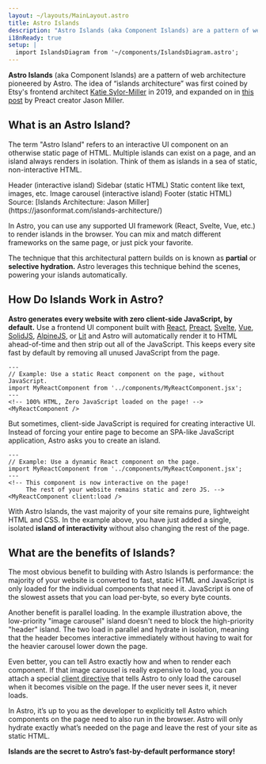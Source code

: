 ```yaml
---
layout: ~/layouts/MainLayout.astro
title: Astro Islands
description: "Astro Islands (aka Component Islands) are a pattern of web architecture pioneered by Astro. “Islands architecture” was first coined by Etsy's frontend architect Katie Sylor-Miller in 2019, and expanded on by Preact creator Jason Miller."
i18nReady: true
setup: |
  import IslandsDiagram from '~/components/IslandsDiagram.astro';
---
```


**Astro Islands** (aka Component Islands) are a pattern of web architecture pioneered by Astro. The idea of “islands architecture” was first coined by Etsy's frontend architect [Katie Sylor-Miller](https://twitter.com/ksylor) in 2019, and expanded on in [this post](https://jasonformat.com/islands-architecture/) by Preact creator Jason Miller.

## What is an Astro Island?

The term "Astro Island" refers to an interactive UI component on an otherwise static page of HTML. Multiple islands can exist on a page, and an island always renders in isolation. Think of them as islands in a sea of static, non-interactive HTML.

<IslandsDiagram>
    <Fragment slot="headerApp">Header (interactive island)</Fragment>
    <Fragment slot="sidebarApp">Sidebar (static HTML)</Fragment>
    <Fragment slot="main">
        Static content like text, images, etc.
    </Fragment>
    <Fragment slot="carouselApp">Image carousel (interactive island)</Fragment>
    <Fragment slot="footer">Footer (static HTML)</Fragment>
    <Fragment slot="source">Source: [Islands Architecture: Jason Miller](https://jasonformat.com/islands-architecture/)</Fragment>
</IslandsDiagram>

In Astro, you can use any supported UI framework (React, Svelte, Vue, etc.) to render islands in the browser. You can mix and match different frameworks on the same page, or just pick your favorite.

The technique that this architectural pattern builds on is known as **partial** or **selective hydration.** Astro leverages this technique behind the scenes, powering your islands automatically. 

## How Do Islands Work in Astro?

**Astro generates every website with zero client-side JavaScript, by default.** Use a frontend UI component built with [React](https://reactjs.org/), [Preact](https://preactjs.com/), [Svelte](https://svelte.dev/), [Vue](https://vuejs.org/), [SolidJS](https://www.solidjs.com/), [AlpineJS](https://alpinejs.dev/), or [Lit](https://lit.dev/) and Astro will automatically render it to HTML ahead-of-time and then strip out all of the JavaScript. This keeps every site fast by default by removing all unused JavaScript from the page.

```astro title="src/pages/index.astro"
---
// Example: Use a static React component on the page, without JavaScript.
import MyReactComponent from '../components/MyReactComponent.jsx';
---
<!-- 100% HTML, Zero JavaScript loaded on the page! -->
<MyReactComponent />
```

But sometimes, client-side JavaScript is required for creating interactive UI. Instead of forcing your entire page to become an SPA-like JavaScript application, Astro asks you to create an island.

```astro title="src/pages/index.astro"
---
// Example: Use a dynamic React component on the page.
import MyReactComponent from '../components/MyReactComponent.jsx';
---
<!-- This component is now interactive on the page! 
     The rest of your website remains static and zero JS. -->
<MyReactComponent client:load />
```

With Astro Islands, the vast majority of your site remains pure, lightweight HTML and CSS. In the example above, you have just added a single, isolated **island of interactivity** without also changing the rest of the page.

## What are the benefits of Islands?

The most obvious benefit to building with Astro Islands is performance: the majority of your website is converted to fast, static HTML and JavaScript is only loaded for the individual components that need it. JavaScript is one of the slowest assets that you can load per-byte, so every byte counts.

Another benefit is parallel loading. In the example illustration above, the low-priority "image carousel" island doesn't need to block the high-priority "header" island. The two load in parallel and hydrate in isolation, meaning that the header becomes interactive immediately without having to wait for the heavier carousel lower down the page.

Even better, you can tell Astro exactly how and when to render each component. If that image carousel is really expensive to load, you can attach a special [client directive](/en/reference/directives-reference/#client-directives) that tells Astro to only load the carousel when it becomes visible on the page. If the user never sees it, it never loads.

In Astro, it’s up to you as the developer to explicitly tell Astro which components on the page need to also run in the browser. Astro will only hydrate exactly what’s needed on the page and leave the rest of your site as static HTML. 

**Islands are the secret to Astro’s fast-by-default performance story!**
